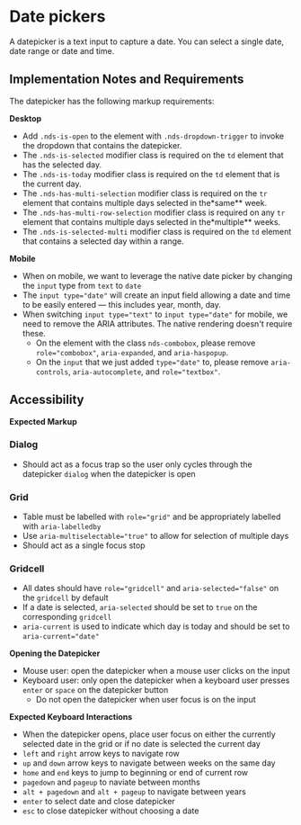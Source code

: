 # Date pickers

A datepicker is a text input to capture a date. You can select a single date, date range or date and time.

## Implementation Notes and Requirements

The datepicker has the following markup requirements:

**Desktop**
- Add `.nds-is-open` to the element with `.nds-dropdown-trigger` to invoke the dropdown that contains the datepicker.
- The `.nds-is-selected` modifier class is required on the `td` element that has the selected day.
- The `.nds-is-today` modifier class is required on the `td` element that is the current day.
- The `.nds-has-multi-selection` modifier class is required on the `tr` element that contains multiple days selected in the*same** week.
- The `.nds-has-multi-row-selection` modifier class is required on any `tr` element that contains multiple days selected in the*multiple** weeks.
- The `.nds-is-selected-multi` modifier class is required on the `td` element that contains a selected day within a range.

**Mobile**
- When on mobile, we want to leverage the native date picker by changing the `input` type from `text` to `date`
- The `input type="date"` will create an input field allowing a date and time to be easily entered — this includes year, month, day.
- When switching `input type="text"` to `input type="date"` for mobile, we need to remove the ARIA attributes. The native rendering doesn't require these.
  - On the element with the class `nds-combobox`, please remove `role="combobox"`, `aria-expanded`, and `aria-haspopup`.
  - On the `input` that we just added `type="date"` to, please remove `aria-controls`, `aria-autocomplete`, and `role="textbox"`.

## Accessibility

**Expected Markup**

### Dialog

- Should act as a focus trap so the user only cycles through the datepicker `dialog` when the datepicker is open

### Grid

- Table must be labelled with `role="grid"` and be appropriately labelled with `aria-labelledby`
- Use `aria-multiselectable="true"` to allow for selection of multiple days
- Should act as a single focus stop

### Gridcell

- All dates should have `role="gridcell"` and `aria-selected="false"` on the `gridcell` by default
- If a date is selected, `aria-selected` should be set to `true` on the corresponding `gridcell`
- `aria-current` is used to indicate which day is today and should be set to `aria-current="date"`

**Opening the Datepicker**

- Mouse user: open the datepicker when a mouse user clicks on the input
- Keyboard user: only open the datepicker when a keyboard user presses `enter` or `space` on the datepicker button
  - Do not open the datepicker when user focus is on the input

**Expected Keyboard Interactions**

- When the datepicker opens, place user focus on either the currently selected date in the grid or if no date is selected the current day
- `left` and `right` arrow keys to navigate row
- `up` and `down` arrow keys to navigate between weeks on the same day
- `home` and `end` keys to jump to beginning or end of current row
- `pagedown` and `pageup` to naviate between months
- `alt + pagedown` and `alt + pageup` to navigate between years
- `enter` to select date and close datepicker
- `esc` to close datepicker without choosing a date
